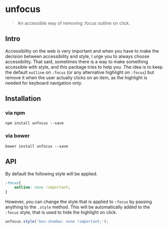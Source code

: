 # unfocus
> An accessible way of removing :focus outline on click.

## Intro
Accessibility on the web is very important and when you have to make the decision between accessibility and style, I urge you to always choose accessibility. That said, sometimes there is a way to make something accessible with style, and this package tries to help you. The idea is to keep the default `outline` on `:focus` (or any alternative highlight on `:focus`) but remove it when the user actually clicks on an item, as the highlight is needed for keyboard navigation only.

## Installation

### via npm
```
npm install unfocus --save
```

### via bower
```
bower install unfocus --save
```

## API
By default the following style will be applied.

```css
:focus{
    outline: none !important;
}
```

However, you can change the style that is applied to `:focus` by passing anything to the `.style` method. This will be automatically added to the `:focus` style, that is used to hide the highlight on click.

```javascript
unfocus.style('box-shadow: none !important;');
```
